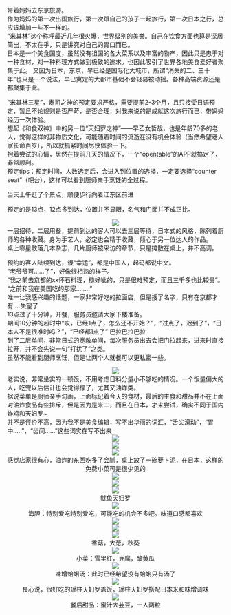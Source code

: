 带着妈妈去东京旅游。<br>
作为妈妈的第一次出国旅行，第一次跟自己的孩子一起旅行，第一次日本之行，总应该增加一些不一样的。<br>
“米其林”这个称呼最近几年很火爆，世界级别的美誉。自己在饮食方面也算是深居简出，不太在乎，只是讲究对自己的胃口而已。<br>
日本是一个美食国度，虽然没有祖国的各大菜系以及丰富的物产，因此只是忠于对一种食材，对一种料理方式做到极致的追求。也因此吸引了世界各地美食爱好者聚集于此。
又因为日本，东京，早已经是国际化大城市，所谓“消失的二、三十年”也只是一个说法，早已奠定的大都市基础不会轻易被动摇。各种高端资源还是都聚集于此。<br>

“米其林三星”，寿司之神的预定要求严格，需要提前2-3个月，且只接受日语预定，暂且不论规则是否严苛，是否合理，对我来说的是成就这次旅行而已，带妈妈经历一次体验。<br>
想起《和食双神》中的另一位“天妇罗之神”——早乙女哲哉，也是年龄70多的老人，觉得这样的非物质文化，可能随着时间的流逝在没有机会体验（当然希望老人家长命百岁），所以就抓紧时间尽快体验一下。<br>
抱着尝试的心情，居然在提前几天的情况下，一个“opentable”的APP就搞定了，非常顺利。<br>
预定tips：预定时间，人数选定后，会进入到位置的选择，一定要选择“counter seat”（吧台），这样可以看到厨师亲手烹饪的全过程。<br>

当天上午逛了个景点，顺便步行向着江东区前进<br>

预定的是13点，12点多到达，位置并不显眼，名气和门面并不成正比。<br>
<div style="text-align: center;"><img src="/images/20190612/IMG_4302.JPG" name="image_operate_43811560046289843"></div>
一层招待，二层用餐，提前到达的客人可以去三层等待，日本式的风格，陈列着厨师的各种收藏。身为手艺人，必定也会精于收藏，倾心于另一位达人的作品。<br>
桌上零星散落几本杂志，几片厨师被采访的章节，只是摊散在桌上，并不高调。<br>

预约的客人陆续到达，很“幸运”，都是中国人，起码都说中文。<br>
“老爷爷可......了”，好像很相熟的样子。<br>
“我之前去京都的xx怀石料理，糙好呲的，只是很难预定，而且三千多也比较贵”。<br>
“之前和我在美国吃的那家........”<br>
唯一让我感兴趣的话题，一家非常好吃的拉面店，但是搜了名字，只有在京都才有....失望了<br>
13点过了十分钟，开餐，服务员邀请大家下楼准备。<br>
期间10分钟的超时中“哎，已经1点了，怎么还不开始？”，“过点了，迟到了”，“日本人不是很准时吗？”，“已经都1点了” 巴拉巴拉巴拉<br>
到了二层单间，非常日式的宽敞单间，每次服务员出去会把门拉起来，进来时直接拉开，并不会先说一句“打扰了”之类。<br>
虽然不能看到厨师烹饪，但是让两个人就餐可以更私密一些。<br>
<div style="text-align: center;"><img src="/images/20190612/IMG_4304.JPG" name="image_operate_43811560046289844"></div>
老实说，非常坐实的一顿饭，不用考虑日料分量小不够吃的情况。一个饭量偏大的人，吃完以后估计也会觉得撑了，尤其又油炸类。<br>
据说菜单是厨师亲手勾画，上面标记着今天的食材，最后的主食和甜品并不在上面<br>
对油炸食品有些排斥，但是因为是米二，而且在日本，才来尝试，确实不同于国内炸鸡和天妇罗~<br>
并不是评价不高，因为我不是美食编辑，写不出华丽的词汇，“舌尖滑动”，“胃中.....”，“齿间......”这些词实在写不出来<br>
<div style="text-align: center;"><img src="/images/20190612/IMG_4305.JPG" name="image_operate_43811560046289845"></div>
<div style="text-align: center;"><img src="/images/20190612/IMG_4306.JPG" name="image_operate_43811560046289846"></div>
<div style="text-align: center;"><img src="/images/20190612/IMG_4307.JPG" name="image_operate_43811560046289847"></div>
<div style="text-align: center;"><span style="text-align: start;">
  感觉店家很有心，油炸的东西吃多了会腻，桌上放了一碗萝卜泥，在日本，这样的免费小菜可是很少见的<br></span></div>
<div style="text-align: center;"><img src="/images/20190612/IMG_4309.JPG" name="image_operate_43811560046289848"></div>
<div style="text-align: center;"><img src="/images/20190612/IMG_4310.JPG" name="image_operate_43811560046289849"></div>
<div style="text-align: center;"><img src="/images/20190612/IMG_4311.JPG" name="image_operate_43811560046289850"></div>
<div style="text-align: center;"><span style="text-align: start;">鱿鱼天妇罗<br></span></div>
<div style="text-align: center;"><img src="/images/20190612/IMG_4312.JPG" name="image_operate_43811560046289851"></div>
  <div style="text-align: center;"><span style="text-align: start;">
海胆：特别爱吃特别爱吃，可能吃的机会不多吧。味道口感都喜欢<br></span></div>
<div style="text-align: center;"><img src="/images/20190612/IMG_4313.JPG" name="image_operate_43811560046289852"></div>
<div style="text-align: center;"><img src="/images/20190612/IMG_4314.JPG" name="image_operate_43811560046289853"></div>
<div style="text-align: center;"><img src="/images/20190612/IMG_4317.JPG" name="image_operate_43811560046289854"></div>
    <div style="text-align: center;"><span style="text-align: start;">
香菇，大葱，秋葵<br></span></div>
<div style="text-align: center;"><img src="/images/20190612/IMG_4318.JPG" name="image_operate_43811560046289858"></div>
      <div style="text-align: center;"><span style="text-align: start;">
小菜：雪里红，豆腐，酸黄瓜<br></span></div>
<div style="text-align: center;"><img src="/images/20190612/IMG_4319.JPG" name="image_operate_43811560046289855"></div>
        <div style="text-align: center;"><span style="text-align: start;">
味增蛤蜊汤：此时已经希望没有蛤蜊只有汤了<br></span></div>
<div style="text-align: center;"><img src="/images/20190612/IMG_4320.JPG" name="image_operate_43811560046289856"></div>
          <div style="text-align: center;"><span style="text-align: start;">
良心说，很好吃的瑶柱天妇罗盖饭，瑶柱天妇罗搭配日本米和味增调味<br></span></div>
<div style="text-align: center;"><img src="/images/20190612/IMG_4321.JPG" name="image_operate_43811560046289857"></div>
            <div style="text-align: center;"><span style="text-align: start;">
餐后甜品：蜜汁大芸豆，一人两粒<br></span></div>

